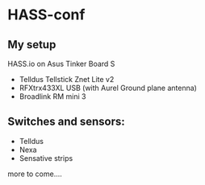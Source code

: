# HASS-conf

## My setup
HASS.io on Asus Tinker Board S

* Telldus Tellstick Znet Lite v2
* RFXtrx433XL USB (with Aurel Ground plane antenna)
* Broadlink RM mini 3

## Switches and sensors:
* Telldus
* Nexa
* Sensative strips

more to come....
